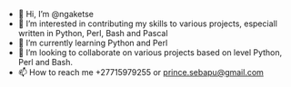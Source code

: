- 👋 Hi, I’m @ngaketse
- 👀 I’m interested in contributing my skills to various projects, especiall written in Python, Perl, Bash and Pascal
- 🌱 I’m currently learning Python and Perl
- 💞️ I’m looking to collaborate on various projects based on level Python, Perl and Bash.
- 📫 How to reach me +27715979255 or prince.sebapu@gmail.com

<!---
ngaketse/ngaketse is a ✨ special ✨ repository because its `README.md` (this file) appears on your GitHub profile.
You can click the Preview link to take a look at your changes.
--->
